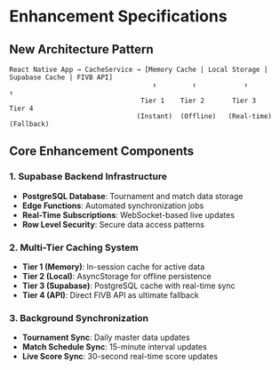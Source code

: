 # Enhancement Specifications

## New Architecture Pattern
```
React Native App → CacheService → [Memory Cache | Local Storage | Supabase Cache | FIVB API]
                                    ↑         ↑            ↑              ↑
                                 Tier 1    Tier 2       Tier 3        Tier 4
                                (Instant)  (Offline)   (Real-time)   (Fallback)
```

## Core Enhancement Components

### 1. Supabase Backend Infrastructure
- **PostgreSQL Database**: Tournament and match data storage
- **Edge Functions**: Automated synchronization jobs
- **Real-Time Subscriptions**: WebSocket-based live updates
- **Row Level Security**: Secure data access patterns

### 2. Multi-Tier Caching System
- **Tier 1 (Memory)**: In-session cache for active data
- **Tier 2 (Local)**: AsyncStorage for offline persistence  
- **Tier 3 (Supabase)**: PostgreSQL cache with real-time sync
- **Tier 4 (API)**: Direct FIVB API as ultimate fallback

### 3. Background Synchronization
- **Tournament Sync**: Daily master data updates
- **Match Schedule Sync**: 15-minute interval updates
- **Live Score Sync**: 30-second real-time score updates
